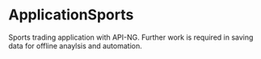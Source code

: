# ApplicationSports
Sports trading application with API-NG. Further work is required in saving data for offline anaylsis and automation. 
